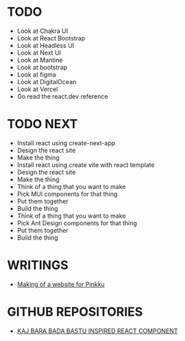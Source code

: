 # TODO

- Look at Chakra UI
- Look at React Bootstrap
- Look at Headless UI
- Look at Next UI
- Look at Mantine
- Look at bootstrap
- Look at figma
- Look at DigitalOcean
- Look at Vercel
- Go read the react.dev reference

# TODO NEXT

- Install react using create-next-app
- Design the react site
- Make the thing
- Install react using create vite with react template
- Design the react site
- Make the thing
- Think of a thing that you want to make
- Pick MUI components for that thing
- Put them together
- Build the thing
- Think of a thing that you want to make
- Pick Ant Design components for that thing
- Put them together
- Build the thing

# WRITINGS

- <a href="./texts/001.md">Making of a website for Pinkku</a>

# GITHUB REPOSITORIES

- <a href="https://github.com/pessiv/bastu-aika-react-component">KAJ BARA BADA BASTU INSPIRED REACT COMPONENT</a>
